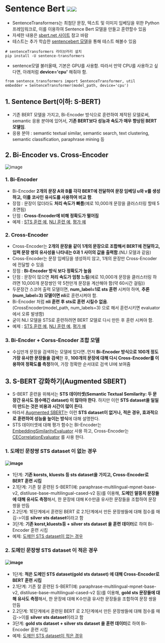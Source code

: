 # Sentence Bert <img src="https://img.shields.io/badge/Pytorch-EE4C2C?style=flat-square&logo=Pytorch&logoColor=white"/><img src="https://img.shields.io/badge/Python-3766AB?style=flat-square&logo=Python&logoColor=white"/></a>
- SentenceTransformers는 최첨단 문장, 텍스트 및 이미지 임베딩을 위한 Python 프레임워크로, 이를 이용하여 Sentence Bert 모델을 만들고 훈련할수 있음
- 자세한 내용은 [sbert.net 사이트](https://www.sbert.net/) 참고 바람
- 테스트는 추가 학습한 [sentencebert 모델](https://huggingface.co/bongsoo/sentencebert_v1.0)을 통해 테스트 해볼수 있음 
 ```
# sentenceTransformers 라이브러리 설치
pip install -U sentence-transformers
```
- sentence모델 불러올때, 기본은 GPU를 사용함. 따라서 만약 CPU를 사용하고 싶다면, 아래처럼 **device='cpu'** 해줘야 함.
```
from sentence_transformers import SentenceTransformer, util
embedder = SentenceTransformer(model_path, device='cpu')
```
## 1. Sentence Bert(이하: S-BERT)
- 기존  BERT 모델을 가지고, Bi-Encoder 방식으로 훈련하여 제작된 모델로써,  semantic 응용 분야에 있어서, **기존 BERT보다 성능과 속도가 매우 향상된 BERT 모델임**.
- 응용 분야 : semantic textual similar, semantic search,  text clustering, semantic classification, paraphrase mining 등


## 2. Bi-Encoder vs. Cross-Encoder
![image](https://user-images.githubusercontent.com/93692701/164613754-d475f55a-b2b6-4ce2-bc93-50d30e29b392.png)

### 1. Bi-Encoder
- Bi-Encoder **2개의 문장 A와 B를 각각 BERT에 전달하여 문장 임베딩 u와 v를 생성하고, 이를 코사인 유사도를 사용하여 비교 함**.
- 장점 : 문장이 많더라도 **처리 속도가 빠름**(예로 10,000개 문장을 클러스터링 할때 5초면됨)
- 단점 : **Cross-Encoder에 비해 정확도가 떨어짐**
- 예제 : [STS 훈련 예](https://github.com/kobongsoo/BERT/blob/master/sbert/sentece-bert-sts.ipynb), [NLI 훈련 예](https://github.com/kobongsoo/BERT/blob/master/sbert/sentence-bert-nli.ipynb), [평가 예](https://github.com/kobongsoo/BERT/blob/master/sbert/sbert-test.ipynb)

### 2. Cross-Encoder
- Cross-Encoder는 **2개의 문장을 같이 1개의 문장으로 조합해서 BERT에 전달하고, 입력 문장 쌍의 유사성을 나타내는 0과 1 사이의 값을 출력함**.(NLI 모델과 같음)
- Cross-Encoder는 문장 임베딩을 생성하지 않고, 1개의 문장만 Cross-Encoder에 전달할 수 있음
- 장점 : **Bi-Encoder 방식 보다 정확도가 높음**
- 단점 : 문장이 많으면 **처리 속도가 엄청 느림**(예로 10,000개 문장을 클러스터링 하려면 10,000개 문장쌍인 약 5천만개 문장을 계산해야 함(약 60시간 걸림))
- 두문장간 스코어 출력 모델이면, **num_label=1로 sts 훈련** 시켜야 하며, **추론(num_label=3) 모델이면 nli**로 훈련시켜야 함.
- Bi-Encoder 처럼 **nli 훈련 후 sts로 훈련 시킬수 없음**.(CrossEncoder(model_path, num_labels=3) 으로 해서 훈련시키면 evaluator에서 오류 발생함) 
- 굳이 NLI 모델을 STS로 훈련하려면 BERT 모델로 다시 만든 후 훈련 시켜야 함.
- 예제 : [STS 훈련 예](https://github.com/kobongsoo/BERT/blob/master/sbert/cross-encoder/sbert-corossencoder-train-sts.ipynb), [NLI 훈련 예](https://github.com/kobongsoo/BERT/blob/master/sbert/cross-encoder/sbert-corossencoder-train-sts.ipynb), [평가 예](https://github.com/kobongsoo/BERT/blob/master/sbert/cross-encoder/sbert-crossencoder-test.ipynb)

### 3. Bi-Encder + Corss-Encoder 조합 모델
- 수십만개 문장을 검색하는 모델에 있다면..먼저 **Bi-Encoder 방식으로 100개 정도 가장 유사한 문장들을 검색**한 후, **100개의 문장에 대해 다시 Cross-Encoder를 이용하여 정확도를 측정**하여, 가장 정확한 순서대로 검색 UI에 보여줌



## 3. S-BERT 강화하기(Augmented SBERT)
- S-BERT 훈련을 위해서는 **STS 데이터셋(Semantic Textual Semilarity: 두 문장간 유사도 점수매긴 dataset) 이 많아야 한다**. 하지만 이런 **STS dataset을 일일이 만드는 것은 비용과 시간이 많이 든다**.
- 따라서 [Augmented SBERT](https://towardsdatascience.com/advance-nlp-model-via-transferring-knowledge-from-cross-encoders-to-bi-encoders-3e0fc564f554)는 이런 **STS dataset이 없거나, 적은 경우, 효과적으로 훈련하여 성능을 높이는 방식**에 대해 설명한다.
- STS 데이터셋에 대해 평가 함수는 BI-Encoder는 [EmbeddingSimilarityEvaluator](https://www.sbert.net/docs/package_reference/evaluation.html?highlight=embeddingsimilarityevaluator#) 사용 하고, Cross-Encoder는 [CECorrelationEvaluator](https://www.sbert.net/docs/package_reference/cross_encoder.html#evaluation) 를 사용 한다.

### 1. 도메인 문장쌍 STS dataset 이 없는 경우
#### ![image](https://user-images.githubusercontent.com/93692701/165041185-afc15c97-d85e-4ad4-ba67-4bc14a47f762.png)

- 1단계: **기존 korsts, kluests 등 sts dataset을 가지고,  Cross-Encoder로 BERT 훈련 시킴**
- 2.1단계: 기존 잘 훈련된 S-BERT(예: paraphrase-multilingual-mpnet-base-v2, distiluse-base-multilingual-cased-v2 등)를 이용해, **도메인 말뭉치 문장들에 대해 유사도 측정**해서, 한 문장에 대해 K수만큼 유사한 문장들을 조합하여 문장 쌍을 만듬
- 2.2단계: 1E단계에서 훈련된 BERT 로 2.1단계에서 만든 문장쌍들에 대해 점수를 매김->이를 **silver sts dataset**이라고 함
- 3단계: **기존 korst,kluests등 + silver sts dataset 을 훈련 데이터**로 하여 Bi-Encoder 훈련 시킴
- 예제: [도메인 STS dataset이 없는 경우](https://github.com/kobongsoo/BERT/blob/master/sbert/Augmented/sbert-no-dataset.ipynb)

### 2. 도메인 문장쌍 STS dataset 이 적은 경우
#### ![image](https://user-images.githubusercontent.com/93692701/165041141-1184b135-a532-4e7a-aac1-ddb3e591be08.png)
- 1단계: **적은 도메인 STS dataset(gold sts dataset) 에 대해 Cross-Encoder로 BERT 훈련 시킴**
- 2.1단계: 기존 잘 훈련된 S-BERT(예: paraphrase-multilingual-mpnet-base-v2, distiluse-base-multilingual-cased-v2 등)를 이용해, **gold sts 문장들에 대해 유사도 측정**해서, 한 문장에 대해 K수만큼 유사한 문장들을 조합하여 문장 쌍을 만듬
- 2.2단계: 1E단계에서 훈련된 BERT 로 2.1단계에서 만든 문장쌍들에 대해 점수를 매김->이를 **silver sts dataset**이라고 함
- 3단계: **gold sts dataset + silver sts dataset 을 훈련 데이터**로 하여 Bi-Encoder 훈련 시킴
- 예제: [도메인 STS dataset이 적은 경우](https://github.com/kobongsoo/BERT/blob/master/sbert/Augmented/sbert-limited-dataset.ipynb)


